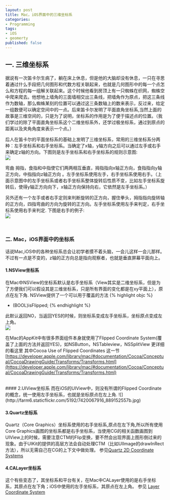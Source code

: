 ```yaml
---
layout: post
title: Mac，iOS界面中的三维坐标系
categories:
- Programming
tags:
- iOS
- geomerty
published: false
---
```



## 一. 三维坐标系   
据说有一次笛卡尔生病了，躺在床上休息，但是他的大脑却没有休息，一只在寻思着通过什么手段把几何图形和代数方程关联起来，也就是几何图形中的每一个点怎么和方程的每一组解关联起来。这个时候他看到房顶上有一只蜘蛛在织网，蜘蛛空中爬来爬去。他想地上墙角的三面墙相交出三条线，把墙角作为原点，把这三条线作为数轴，那么蜘蛛某刻的位置可以通过这三条数轴上的数来表示，反过来，给定一组数便可以确定空间中的一点。后来笛卡尔发明了平面直角坐标系,当然上面的故事是三维空间的，只是为了说明，坐标系的作用是为了便于描述点的位置。（我们学过的除了平面直角坐标系这个二维坐标系外，还学过极坐标系，通过到原点的距离以及夹角角度来表示一个点。）

后人在笛卡尔的平面坐标系的基础上发明了三维坐标系，常用的三维坐标系分两种：左手坐标系和右手坐标系。当确定了x轴，y轴方向之后可以通过左手或右手来确定z轴的方向。下图则是左手坐标系和右手坐标系的规则示意图:   
![](http://farm8.staticflickr.com/7117/7419361874_f5d16fb101.jpg)

弯曲 拇指，食指和中指使它们两两相互垂直，拇指指向x轴正方向，食指指向y轴正方向，中指指向z轴正方向 。左手坐标系使用左手，右手坐标系使用右手。（上面示意图中的左手坐标系或者右手坐标系整体旋转后性质不变，比如左手坐标系旋转后，使得y轴正方向向下，x轴正方向保持向右，它依然是左手坐标系。）

另外还有一个左手或者右手定则来判断旋转的正方向，握住拳头，拇指指向旋转轴的正方向，四指弯曲的方向为旋转的正方向。左手坐标系使用左手来判定，右手坐标系使用右手来判定.   下图是右手的例子:   
![](http://farm6.staticflickr.com/5324/7419361824_7de70fa1af.jpg)

<br>

### 二. Mac，iOS界面中的坐标系   
话说Mac,iOS中的各种坐标系总会让初学者摸不着头脑，一会儿这样一会儿那样。不过有一点是不变的，z轴的正方向总是指向观察者，也就是垂直屏幕平面向上。

#### 1.NSView坐标系   
在Mac中NSView的坐标系默认是右手坐标系（View其实是二维坐标系，但是为了方便我们可以假设其是三维坐标系，只是所有界面的变化都是在xy平面上），原点在左下角. NSView提供了一个可以用于覆盖的方法 
{% highlight objc %}
- (BOOL)isFlipped;
{% endhighlight %}

此默认返回NO，当返回YES的时候，则坐标系变成左手坐标系，坐标原点变成左上角。   
![](http://farm6.staticflickr.com/5328/7419981432_f6c7732dfe.jpg)

在Mac的AppKit中有很多界面组件本身就使用了Flipped Coordinate System(覆盖了上面的方法并返回YES)，如NSButton，NSTableview，NSSplitView 更详细的看这里  其中Cocoa Use of Flipped Coordinates
 这一节  [https://developer.apple.com/library/mac/#documentation/Cocoa/Conceptual/CocoaDrawingGuide/Transforms/Transforms.html](https://developer.apple.com/library/mac/#documentation/Cocoa/Conceptual/CocoaDrawingGuide/Transforms/Transforms.html)
 
 <br>
#### 2.UIView坐标系 
 而在iOS的UIView中，则没有所谓的Flipped Coordinate的概念，统一使用左手坐标系，也就是坐标原点在左上角.   
 ![](http://farm6.staticflickr.com/5192/7420067916_889152557b.jpg)

<br>

#### 3.Quartz坐标系
Quartz（Core Graphics）坐标系使用的右手坐标系,原点在左下角,所以所有使用Core Graphics画图的坐标系都是右手坐标系，当使用CG的相关函数画图到UIView上的时候，需要注意CTM的Flip变换，要不然会出现界面上图形倒过来的现象。由于UIKit的提供的高层方法会自动处理CTM（比如UIImage的drawInRect方法），所以无需自己在CG的上下文中做处理。
参见[Quartz 2D Coordinate Systems](https://developer.apple.com/library/mac/#documentation/graphicsimaging/conceptual/drawingwithquartz2d/dq_overview/dq_overview.html#//apple_ref/doc/uid/TP30001066-CH202-CJBBAEEC)

#### 4.CALayer坐标系
这个有些变态了，其坐标系和平台有关，在Mac中CALayer使用的是右手坐标系，其原点在左下角；iOS中使用的左手坐标系，其原点在左上角。
参见 [Layer Coordinate System](http://developer.apple.com/library/ios/#DOCUMENTATION/Cocoa/Conceptual/CoreAnimation_guide/Articles/Layers.html#//apple_ref/doc/uid/TP40006082-SW1)
